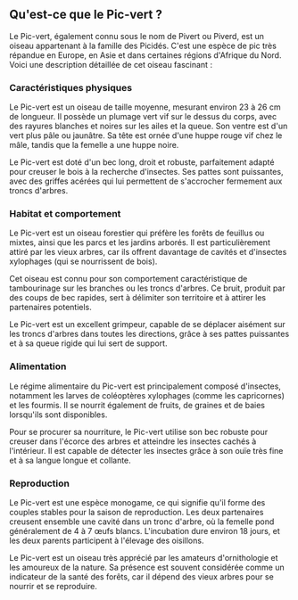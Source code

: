 ## Qu'est-ce que le Pic-vert ?

Le Pic-vert, également connu sous le nom de Pivert ou Piverd, est un oiseau appartenant à la famille des Picidés. C'est une espèce de pic très répandue en Europe, en Asie et dans certaines régions d'Afrique du Nord. Voici une description détaillée de cet oiseau fascinant :

### Caractéristiques physiques

Le Pic-vert est un oiseau de taille moyenne, mesurant environ 23 à 26 cm de longueur. Il possède un plumage vert vif sur le dessus du corps, avec des rayures blanches et noires sur les ailes et la queue. Son ventre est d'un vert plus pâle ou jaunâtre. Sa tête est ornée d'une huppe rouge vif chez le mâle, tandis que la femelle a une huppe noire.

Le Pic-vert est doté d'un bec long, droit et robuste, parfaitement adapté pour creuser le bois à la recherche d'insectes. Ses pattes sont puissantes, avec des griffes acérées qui lui permettent de s'accrocher fermement aux troncs d'arbres.

### Habitat et comportement

Le Pic-vert est un oiseau forestier qui préfère les forêts de feuillus ou mixtes, ainsi que les parcs et les jardins arborés. Il est particulièrement attiré par les vieux arbres, car ils offrent davantage de cavités et d'insectes xylophages (qui se nourrissent de bois).

Cet oiseau est connu pour son comportement caractéristique de tambourinage sur les branches ou les troncs d'arbres. Ce bruit, produit par des coups de bec rapides, sert à délimiter son territoire et à attirer les partenaires potentiels.

Le Pic-vert est un excellent grimpeur, capable de se déplacer aisément sur les troncs d'arbres dans toutes les directions, grâce à ses pattes puissantes et à sa queue rigide qui lui sert de support.

### Alimentation

Le régime alimentaire du Pic-vert est principalement composé d'insectes, notamment les larves de coléoptères xylophages (comme les capricornes) et les fourmis. Il se nourrit également de fruits, de graines et de baies lorsqu'ils sont disponibles.

Pour se procurer sa nourriture, le Pic-vert utilise son bec robuste pour creuser dans l'écorce des arbres et atteindre les insectes cachés à l'intérieur. Il est capable de détecter les insectes grâce à son ouïe très fine et à sa langue longue et collante.

### Reproduction

Le Pic-vert est une espèce monogame, ce qui signifie qu'il forme des couples stables pour la saison de reproduction. Les deux partenaires creusent ensemble une cavité dans un tronc d'arbre, où la femelle pond généralement de 4 à 7 œufs blancs. L'incubation dure environ 18 jours, et les deux parents participent à l'élevage des oisillons.

Le Pic-vert est un oiseau très apprécié par les amateurs d'ornithologie et les amoureux de la nature. Sa présence est souvent considérée comme un indicateur de la santé des forêts, car il dépend des vieux arbres pour se nourrir et se reproduire.